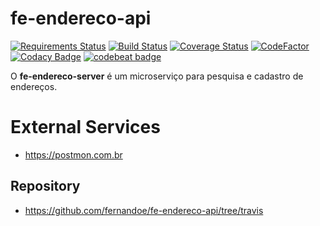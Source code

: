 # fe-endereco-api

[![Requirements Status](https://requires.io/github/fernandoe/fe-endereco-server/requirements.svg?branch=master)](https://requires.io/github/fernandoe/fe-endereco-server/requirements/?branch=master)
[![Build Status](https://travis-ci.org/fernandoe/fe-endereco-server.svg?branch=master)](https://travis-ci.org/fernandoe/fe-endereco-server)
[![Coverage Status](https://coveralls.io/repos/github/fernandoe/fe-endereco-server/badge.svg?branch=master)](https://coveralls.io/github/fernandoe/fe-endereco-server?branch=master)
[![CodeFactor](https://www.codefactor.io/repository/github/fernandoe/fe-endereco-api/badge)](https://www.codefactor.io/repository/github/fernandoe/fe-endereco-api)
[![Codacy Badge](https://api.codacy.com/project/badge/Grade/e1eb77c3b6ff4c489e58b07d430ed2e2)](https://www.codacy.com/app/fernandoe/fe-endereco-api?utm_source=github.com&amp;utm_medium=referral&amp;utm_content=fernandoe/fe-endereco-api&amp;utm_campaign=Badge_Grade)
[![codebeat badge](https://codebeat.co/badges/eaeae2ca-01e5-4425-8ea5-4f2f5c6710a2)](https://codebeat.co/projects/github-com-fernandoe-fe-endereco-api-master)

O **fe-endereco-server** é um microserviço para pesquisa e cadastro de endereços.



# External Services

* https://postmon.com.br



## Repository

- https://github.com/fernandoe/fe-endereco-api/tree/travis

